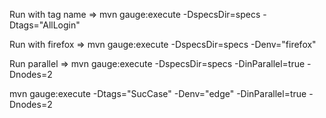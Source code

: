 
Run with tag name => mvn gauge:execute -DspecsDir=specs -Dtags="AllLogin"

Run with firefox  => mvn gauge:execute -DspecsDir=specs -Denv="firefox" 

Run parallel => mvn gauge:execute -DspecsDir=specs -DinParallel=true -Dnodes=2

mvn gauge:execute -Dtags="SucCase" -Denv="edge" -DinParallel=true -Dnodes=2
